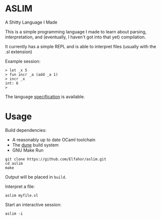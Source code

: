 # ASLIM
A Shitty Language I Made

This is a simple programming language I made to learn about parsing, interpretation, and (eventually, I haven't got into that yet) compilation.

It currently has a simple REPL and is able to interpret files (usually with the .sl extension)

Example session:
```
> let _x 5
> fun incr _a (add _a 1)
> incr _x
int: 6
> 
```
The language [specification](spec.md) is available.

# Usage
Build dependencies:
  * A reasonably up to date OCaml toolchain
  * The [dune](https://dune.build/) build system
  * GNU Make
Run

```
git clone https://github.com/Elfahor/aslim.git
cd aslim
make
```
Output will be placed in `build`.

Interpret a file:
```
aslim myfile.sl
```
Start an interactive session:
```
aslim -i
```
